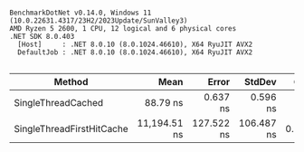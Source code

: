 ```

BenchmarkDotNet v0.14.0, Windows 11 (10.0.22631.4317/23H2/2023Update/SunValley3)
AMD Ryzen 5 2600, 1 CPU, 12 logical and 6 physical cores
.NET SDK 8.0.403
  [Host]     : .NET 8.0.10 (8.0.1024.46610), X64 RyuJIT AVX2
  DefaultJob : .NET 8.0.10 (8.0.1024.46610), X64 RyuJIT AVX2


```
| Method                    | Mean         | Error      | StdDev     | Gen0   | Allocated |
|-------------------------- |-------------:|-----------:|-----------:|-------:|----------:|
| SingleThreadCached        |     88.79 ns |   0.637 ns |   0.596 ns |      - |         - |
| SingleThreadFirstHitCache | 11,194.51 ns | 127.522 ns | 106.487 ns | 0.5798 |    2400 B |
